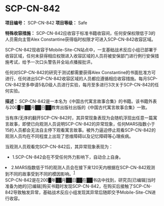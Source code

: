 # SCP-CN-842


**项目编号：** SCP-CN-842
**项目等级：** Safe

**特殊收容措施：** SCP-CN-842应收容于标准书籍收容间，任何安保权限低于3的人员需向主管Alex Constantine获得临时权限才可进入SCP-CN-842收容区域。

SCP-CN-842现收容于Mobile-Site-CN站点中，一支基础战术反应小组已部署于收容区域，任何未获得相应权限进入收容区域的人员将被安保部门进行例行安保措施考试，给予一次口头警告并全站点播报批评。

任何对SCP-CN-842的研究于测试都需要获得Alex Constantine的书面批准方可进行，任何进出SCP-CN-842收容区域的人员都应遵循相应收容措施。每月SCP-CN-842至多申请5名D级人员进行实验，每月至多进行3次关于SCP-CN-842的任何实验。

**描述：** SCP-CN-842是一本名为《中国古代寓言故事合集》的书籍。该书籍外表与200█年██月██日██教育出版社出版的《中国古代寓言故事合集》一致。

当有序/无序的翻开SCP-CN-842时，其异常现象表现为会随机浮现出任意一篇寓言故事，即使已向观测人员说明SCP-CN-842的异常现象，任何MARS指数小于15的人员都会无法自主停下观看寓言故事。被外力逼迫停止观看SCP-CN-842的观测人员均在不同程度上出现了思维障碍以及记忆障碍等心理疾病。

当观测人员观看完SCP-CN-842后，其异常现象表现为：

- 1.SCP-CN-842会在不受任何外力影响下，自动合上自身。

<li>2.MARS&#25351;&#25968;&#20302;&#20110;15&#30340;&#35266;&#27979;&#20154;&#21592;&#20250;&#22312;&#25509;&#19979;&#26469;120&#22825;&#20869;&#26681;&#25454;&#22312;SCP-CN-842&#35266;&#27979;&#21040;&#19981;&#21516;&#30340;&#25925;&#20107;&#21463;&#21040;&#19981;&#21516;&#30340;&#27169;&#22240;&#24433;&#21709;&#12290;<sup class='footnoteref'><a shape='rect' class='footnoteref' id='footnoteref-1' href='javascript:;' onclick='WIKIDOT.page.utils.scrollToReference(&apos;footnote-1&apos;)'>1</a></sup></li>
SCP-CN-842是在200█年██月██日██在██书店中找到，研究员[已编辑]当时准备为她的[已编辑]购买书籍时发现SCP-CN-842，在购买后接触了SCP-CN-842导致触发异常，基础战术反应小组发现其异常后随即交予Mobile-Site-CN进行收容。




